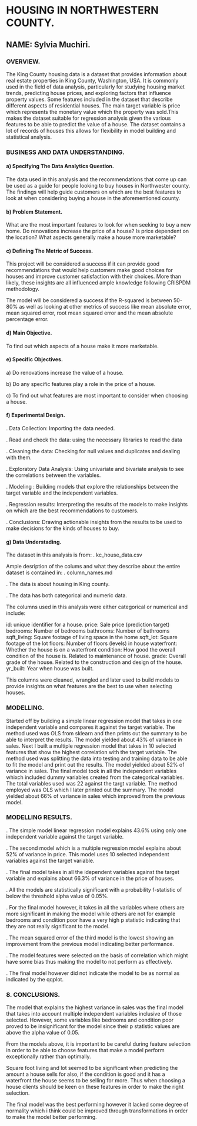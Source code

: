 # HOUSING IN NORTHWESTERN COUNTY.

## NAME:  Sylvia Muchiri.

### OVERVIEW.

The King County housing data is a dataset that provides information about real estate properties in King County, Washington, USA. It is commonly used in the field of data analysis, particularly for studying housing market trends, predicting house prices, and exploring factors that influence property values. Some features included in the dataset that describe different aspects of residential houses. The main target variable is price which represents the monetary value which the property was sold.This makes the dataset suitable for regression analysis given the various features to be able to predict the value of a house. The dataset contains a lot of records of houses this allows for flexibility in model building and statistical analysis.

### BUSINESS AND DATA UNDERSTANDING.

#### a) Specifying The Data Analytics Question.
The data used in this analysis and the recommendations that come up can be used as a guide for people looking to buy houses in Northwester county. The findings will help guide customers on which are the best features to look at when considering buying a house in the aforementioned county.

#### b) Problem Statement.
What are the most important features to look for when seeking to buy a new home. Do renovations increase the price of a house? Is price dependent on the location? What aspects generally make a house more marketable?

#### c) Defining The Metric of Success.
This project will be considered a success if it can provide good recommendations that would help customers make good choices for houses and improve customer satisfaction with their choices. More than likely, these insights are all influenced ample knowledge following CRISPDM methodology.

The model will be considered a success if the R-squared is between 50-80% as well as looking at other metrics of success like mean absolute error, mean squared error, root mean squared error and the mean absolute percentage error.

#### d) Main Objective.
To find out which aspects of a house make it more marketable.

#### e) Specific Objectives.
a) Do renovations increase the value of a house.

b) Do any specific features play a role in the price of a house.

c) To find out what features are most important to consider when choosing a house.

#### f) Experimental Design.
. Data Collection: Importing the data needed.

. Read and check the data: using the necessary libraries to read the data

. Cleaning the data: Checking for null values and duplicates and dealing with them.

. Exploratory Data Analysis: Using univariate and bivariate analysis to see the correlations between the variables.

. Modeling : Building models that explore the relationships between the target variable and the independent variables.

. Regression results: Interpreting the results of the models to make insights on which are the best recommendations to customers.

. Conclusions: Drawing actionable insights from the results to be used to make decisions for the kinds of houses to buy.

#### g) Data Understading.
The dataset in this analysis is from:
. kc_house_data.csv

 Ample desription of the colums and what they describe about the entire dataset is contained in:
 . column_names.md

. The data is about housing in King county.

. The data has both categorical and numeric data.

The columns used in this analysis were either categorical or numerical and include:

id: unique identifier for a house.
price: Sale price (prediction target)
bedrooms: Number of bedrooms
bathrooms: Number of bathrooms
sqft_living: Square footage of living space in the home
sqft_lot: Square footage of the lot
floors: Number of floors (levels) in house
waterfront: Whether the house is on a waterfront
condition: How good the overall condition of the house is. Related to maintenance of house.
grade: Overall grade of the house. Related to the construction and design of the house.
yr_built:  Year when house was built.

This columns were cleaned, wrangled and later used to build models to provide insights on what features are the best to use when selecting houses.

### MODELLING.
Started off by building a simple linear regression model that takes in one independent variable and compares it against the target variable. The method used was OLS from sklearn and then prints out the summary to be able to interpret the results. The model yielded about 43% of variance in sales.
Next I built a multiple regression model that takes in 10 selected features that show the highest correlation with the target variable. The method used was splitting the data into testing and training data to be able to fit the model and print out the results. The model yielded about 52% of variance in sales.
The final model took in all the independent variables whixch included dummy variables created from the categorical variables. The total variables used was 22 against the targt variable. The method employed was OLS which I later printed out the summary. The model yielded about 66% of variance in sales which improved from the previous model.


### MODELLING RESULTS.
. The simple model linear regression model explains 43.6% using only one independent variable against the target variable.

. The second model which is a multiple regression model explains about 52% of variance in price. This model uses 10 selected independent variables against the target variable.

. The final model takes in all the idependent variables against the target variable and explains about 66.3% of variance in the price of houses.

. All the models are statistically significant with a probability f-statistic of below the threshold alpha value of 0.05%.

. For the final model however, it takes in all the variables where others are more significant in making the model while others are not for example bedrooms and condition poor have a very high p statistic indicating that they are not really significant to the model.

. The mean squared error of the third model is the lowest showing an improvement from the previous model indicating better performance.

. The model features were selected on the basis of correlation which might have some bias thus making the model to not perform as effectively.

. The final model however did not indicate the model to be as normal as indicated by the qqplot.


### 8. CONCLUSIONS.

The model that explains the highest variance in sales was the final model that takes into account multiple independent variables inclusive of those selected. However, some variables like bedrooms and condition poor proved to be insignificant for the model since their p statistic values are above the alpha value of 0.05.

From the models above, it is important to be careful during feature selection in order to be able to choose features that make a model perform exceptionally rather than optimally.

Square foot living and lot seemed to be significant when predicting the amount a house sells for also, if the condition is good and it has a waterfront the house seems to be selling for more. Thus when choosing a house clients should be keen on these features in order to make the right selection.

The final model was the best performing however it lacked some degree of normality which i think could be improved through transformations in order to make the model better performing.